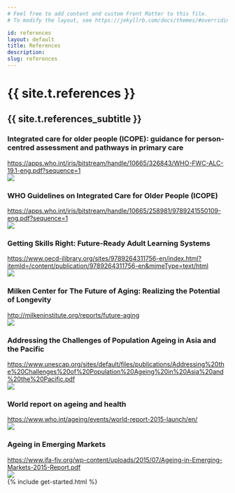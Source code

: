 ```yaml
---
# Feel free to add content and custom Front Matter to this file.
# To modify the layout, see https://jekyllrb.com/docs/themes/#overriding-theme-defaults

id: references
layout: default
title: References
description:
slug: references
---
```


<!-- <div id="player" data-plyr-provider="vimeo" data-plyr-embed-id="331429597" data-vimeo-responsive="true" data-vimeo-autplay="true"></div> -->
<div class="page-header">
    <div class="page-header__content container">
        <h1 class="page-title">{{ site.t.references }}</h1>
        <h2 class="page-subtitle">{{ site.t.references_subtitle }}</h2>
    </div>
    <div class="arch"></div>
</div>
<article class="page-content">     
    <section class="page-section">
        <div class="container">
            <div class="references">
                <div class="reference">
                    <div class="reference_desc">
                        <h3>Integrated care for older people (‎ICOPE)‎: guidance for person-centred assessment and pathways in primary care</h3>
                        <a href="https://apps.who.int/iris/bitstream/handle/10665/326843/WHO-FWC-ALC-19.1-eng.pdf?sequence=1" target="_blank">https://apps.who.int/iris/bitstream/handle/10665/326843/WHO-FWC-ALC-19.1-eng.pdf?sequence=1</a>
                    </div>
                    <div class="reference__img"><img src="/assets/gpappc.jpg" /></div>
                </div>
                <div class="reference">
                    <div class="reference_desc"><h3>WHO Guidelines on Integrated Care for Older People (ICOPE)</h3>
                        <a href="https://apps.who.int/iris/bitstream/handle/10665/258981/9789241550109-eng.pdf?sequence=1" target="_blank">https://apps.who.int/iris/bitstream/handle/10665/258981/9789241550109-eng.pdf?sequence=1</a>
                    </div>
                    <div class="reference__img"><img src="/assets/icop.jpg" /></div>
                </div>
                <div class="reference">
                    <div class="reference_desc">
                        <h3>Getting Skills Right: Future-Ready Adult Learning Systems</h3>
                        <a href="https://www.oecd-ilibrary.org/sites/9789264311756-en/index.html?itemId=/content/publication/9789264311756-en&mimeType=text/html" target="_blank">https://www.oecd-ilibrary.org/sites/9789264311756-en/index.html?itemId=/content/publication/9789264311756-en&mimeType=text/html</a>
                    </div>
                    <div class="reference__img"><img src="/assets/frals.jpg" /></div>
                </div>
                <div class="reference">
                    <div class="reference_desc">
                        <h3>Milken Center for The Future of Aging: Realizing the Potential of Longevity</h3>
                        <a href="http://milkeninstitute.org/reports/future-aging" target="_blank">http://milkeninstitute.org/reports/future-aging</a>
                    </div>
                    <div class="reference__img"><img src="/assets/fa.jpg" /></div>
                </div>
                <div class="reference">
                    <div class="reference_desc">
                        <h3>Addressing the Challenges of Population Ageing in Asia and the Pacific</h3>
                        <a href="https://www.unescap.org/sites/default/files/publications/Addressing%20the%20Challenges%20of%20Population%20Ageing%20in%20Asia%20and%20the%20Pacific.pdf" target="_blank">https://www.unescap.org/sites/default/files/publications/Addressing%20the%20Challenges%20of%20Population%20Ageing%20in%20Asia%20and%20the%20Pacific.pdf</a>
                    </div>
                    <div class="reference__img"><img src="/assets/acpaap.jpg" /></div>
                </div>
                <div class="reference">
                    <div class="reference_desc">
                        <h3>World report on ageing and health</h3>
                        <a href="https://www.who.int/ageing/events/world-report-2015-launch/en/" target="_blank">https://www.who.int/ageing/events/world-report-2015-launch/en/</a>
                    </div>
                    <div class="reference__img"><img src="/assets/wroaah.jpg" /></div>
                </div>
                <div class="reference">
                    <div class="reference_desc">
                        <h3>Ageing in Emerging Markets</h3>
                        <a href="https://www.ifa-fiv.org/wp-content/uploads/2015/07/Ageing-in-Emerging-Markets-2015-Report.pdf" target="_blank">https://www.ifa-fiv.org/wp-content/uploads/2015/07/Ageing-in-Emerging-Markets-2015-Report.pdf</a>
                    </div>
                    <div class="reference__img"><img src="/assets/aem.jpg" /></div>
                </div>
            </div>
        </div>
    </section>
    {% include get-started.html %}
</article>
